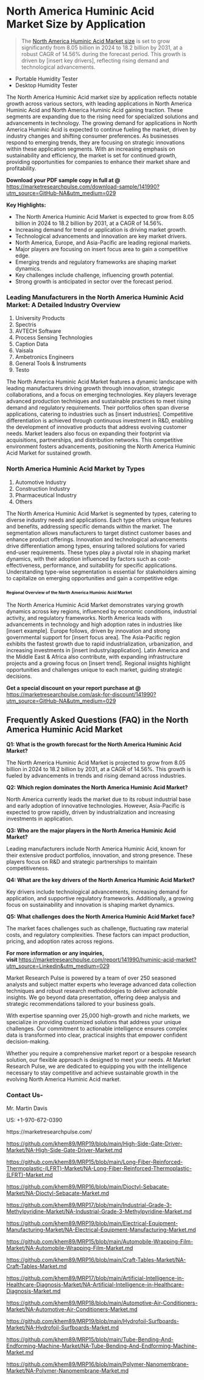 <h1>North America Huminic Acid Market&nbsp;Size by Application</h1><blockquote><p>The <a href="https://marketresearchpulse.com/download-sample/141990?utm_source=GitHub-NA&amp;utm_medium=029">North America Huminic Acid Market size</a> is set to grow significantly from 8.05 billion in 2024 to 18.2 billion by 2031, at a robust CAGR of 14.56% during the forecast period. This growth is driven by [insert key drivers], reflecting rising demand and technological advancements.</p></blockquote><ul><li>Portable Humidity Tester<li> Desktop Humidity Tester</li></ul><p>The North America Huminic Acid market size by application reflects notable growth across various sectors, with leading applications in North America Huminic Acid and North America Huminic Acid gaining traction. These segments are expanding due to the rising need for specialized solutions and advancements in technology. The growing demand for applications in North America Huminic Acid is expected to continue fueling the market, driven by industry changes and shifting consumer preferences. As businesses respond to emerging trends, they are focusing on strategic innovations within these application segments. With an increasing emphasis on sustainability and efficiency, the market is set for continued growth, providing opportunities for companies to enhance their market share and profitability.</p><p><strong>Download your PDF sample copy in full at @ </strong><a href="https://marketresearchpulse.com/download-sample/141990?utm_source=GitHub-NA&amp;utm_medium=029">https://marketresearchpulse.com/download-sample/141990?utm_source=GitHub-NA&amp;utm_medium=029</a></p><p><strong>Key Highlights: </strong></p><ul><li>The North America Huminic Acid Market is expected to grow from 8.05 billion in 2024 to 18.2 billion by 2031, at a CAGR of 14.56%.</li><li>Increasing demand for trend or application is driving market growth.</li><li>Technological advancements and innovation are key market drivers.</li><li>North America, Europe, and Asia-Pacific are leading regional markets.</li><li>Major players are focusing on insert focus area to gain a competitive edge.</li><li>Emerging trends and regulatory frameworks are shaping market dynamics.</li><li>Key challenges include challenge, influencing growth potential.</li><li>Strong growth is anticipated in sector over the forecast period.</li></ul><h3>Leading Manufacturers in the North America Huminic Acid Market: A Detailed Industry Overview</h3><ol><li>University Products</li><li>Spectris</li><li>AVTECH Software</li><li>Process Sensing Technologies</li><li>Caption Data</li><li>Vaisala</li><li>Ambetronics Engineers</li><li>General Tools & Instruments</li><li>Testo</li></ol><div class="flex max-w-full flex-col flex-grow"><div class="min-h-8 text-message flex w-full flex-col items-end gap-2 whitespace-normal break-words [.text-message+&amp;]:mt-5" dir="auto" data-message-author-role="assistant" data-message-id="fd8432e4-4910-450d-b182-61b7bfb0a01f" data-message-model-slug="gpt-4o"><div class="flex w-full flex-col gap-1 empty:hidden first:pt-[3px]"><div class="markdown prose w-full break-words dark:prose-invert light"><p>The North America Huminic Acid Market features a dynamic landscape with leading manufacturers driving growth through innovation, strategic collaborations, and a focus on emerging technologies. Key players leverage advanced production techniques and sustainable practices to meet rising demand and regulatory requirements. Their portfolios often span diverse applications, catering to industries such as [insert industries]. Competitive differentiation is achieved through continuous investment in R&amp;D, enabling the development of innovative products that address evolving customer needs. Market leaders also focus on expanding their footprint via acquisitions, partnerships, and distribution networks. This competitive environment fosters advancements, positioning the North America Huminic Acid Market for sustained growth.</p></div></div></div></div><h3>North America Huminic Acid Market by Types</h3><ol><li>Automotive Industry<li> Construction Industry<li> Pharmaceutical Industry<li> Others</li></ol><div class="flex max-w-full flex-col flex-grow"><div class="min-h-8 text-message flex w-full flex-col items-end gap-2 whitespace-normal break-words [.text-message+&amp;]:mt-5" dir="auto" data-message-author-role="assistant" data-message-id="084470be-0bb7-4664-bddf-5156b4f41249" data-message-model-slug="gpt-4o-mini"><div class="flex w-full flex-col gap-1 empty:hidden first:pt-[3px]"><div class="markdown prose w-full break-words dark:prose-invert light"><p>The North America Huminic Acid Market is segmented by types, catering to diverse industry needs and applications. Each type offers unique features and benefits, addressing specific demands within the market. The segmentation allows manufacturers to target distinct customer bases and enhance product offerings. Innovation and technological advancements drive differentiation among types, ensuring tailored solutions for varied end-user requirements. These types play a pivotal role in shaping market dynamics, with their adoption influenced by factors such as cost-effectiveness, performance, and suitability for specific applications. Understanding type-wise segmentation is essential for stakeholders aiming to capitalize on emerging opportunities and gain a competitive edge.</p></div></div></div></div><h3><span style="font-size: 11px;">Regional Overview of the North America Huminic Acid Market</span></h3><div class="flex max-w-full flex-col flex-grow"><div class="min-h-8 text-message flex w-full flex-col items-end gap-2 whitespace-normal break-words [.text-message+&amp;]:mt-5" dir="auto" data-message-author-role="assistant" data-message-id="e9038762-ce64-4e30-91c9-9bd413514231" data-message-model-slug="gpt-4o-mini"><div class="flex w-full flex-col gap-1 empty:hidden first:pt-[3px]"><div class="markdown prose w-full break-words dark:prose-invert light"><p>The North America Huminic Acid Market demonstrates varying growth dynamics across key regions, influenced by economic conditions, industrial activity, and regulatory frameworks. North America leads with advancements in technology and high adoption rates in industries like [insert example]. Europe follows, driven by innovation and strong governmental support for [insert focus area]. The Asia-Pacific region exhibits the fastest growth due to rapid industrialization, urbanization, and increasing investments in [insert industry/application]. Latin America and the Middle East &amp; Africa also contribute, with expanding infrastructure projects and a growing focus on [insert trend]. Regional insights highlight opportunities and challenges unique to each market, guiding strategic decisions.</p></div></div></div></div><p><strong>Get a special discount on your report purchase at @ </strong><a href="https://marketresearchpulse.com/ask-for-discount/141990?utm_source=GitHub-NA&amp;utm_medium=029">https://marketresearchpulse.com/ask-for-discount/141990?utm_source=GitHub-NA&amp;utm_medium=029</a></p><h2>Frequently Asked Questions (FAQ) in the North America Huminic Acid Market</h2><p><strong>Q1: What is the growth forecast for the North America Huminic Acid Market?</strong></p><p>The North America Huminic Acid Market is projected to grow from 8.05 billion in 2024 to 18.2 billion by 2031, at a CAGR of 14.56%. This growth is fueled by advancements in trends and rising demand across industries.</p><p><strong>Q2: Which region dominates the North America Huminic Acid Market?</strong></p><p>North America currently leads the market due to its robust industrial base and early adoption of innovative technologies. However, Asia-Pacific is expected to grow rapidly, driven by industrialization and increasing investments in application.</p><p><strong>Q3: Who are the major players in the North America Huminic Acid Market?</strong></p><p>Leading manufacturers include North America Huminic Acid, known for their extensive product portfolios, innovation, and strong presence. These players focus on R&amp;D and strategic partnerships to maintain competitiveness.</p><p><strong>Q4: What are the key drivers of the North America Huminic Acid Market?</strong></p><p>Key drivers include technological advancements, increasing demand for application, and supportive regulatory frameworks. Additionally, a growing focus on sustainability and innovation is shaping market dynamics.</p><p><strong>Q5: What challenges does the North America Huminic Acid Market face?</strong></p><p>The market faces challenges such as challenge, fluctuating raw material costs, and regulatory complexities. These factors can impact production, pricing, and adoption rates across regions.</p><p><strong>For more information or any inquiries, visit&nbsp;</strong><a href="https://marketresearchpulse.com/report/141990/huminic-acid-market?utm_source=Linkedin&utm_medium=029">https://marketresearchpulse.com/report/141990/huminic-acid-market?utm_source=Linkedin&utm_medium=029</a></p><p>Market Research Pulse is powered by a team of over 250 seasoned analysts and subject matter experts who leverage advanced data collection techniques and robust research methodologies to deliver actionable insights. We go beyond data presentation, offering deep analysis and strategic recommendations tailored to your business goals.</p><p>With expertise spanning over 25,000 high-growth and niche markets, we specialize in providing customized solutions that address your unique challenges. Our commitment to actionable intelligence ensures complex data is transformed into clear, practical insights that empower confident decision-making.</p><p>Whether you require a comprehensive market report or a bespoke research solution, our flexible approach is designed to meet your needs. At Market Research Pulse, we are dedicated to equipping you with the intelligence necessary to stay competitive and achieve sustainable growth in the evolving North America Huminic Acid market.</p><h3><strong>Contact Us-</strong></h3><p>Mr. Martin Davis</p><p>US: +1-970-672-0390</p><p>https://marketresearchpulse.com/</p><p><a href="https://github.com/khem89/MRP19/blob/main/High-Side-Gate-Driver-Market/NA-High-Side-Gate-Driver-Market.md">https://github.com/khem89/MRP19/blob/main/High-Side-Gate-Driver-Market/NA-High-Side-Gate-Driver-Market.md</a></p><p><a href="https://github.com/khem89/MRP15/blob/main/Long-Fiber-Reinforced-Thermoplastic-(LFRT)-Market/NA-Long-Fiber-Reinforced-Thermoplastic-(LFRT)-Market.md">https://github.com/khem89/MRP15/blob/main/Long-Fiber-Reinforced-Thermoplastic-(LFRT)-Market/NA-Long-Fiber-Reinforced-Thermoplastic-(LFRT)-Market.md</a></p><p><a href="https://github.com/khem89/MRP16/blob/main/Dioctyl-Sebacate-Market/NA-Dioctyl-Sebacate-Market.md">https://github.com/khem89/MRP16/blob/main/Dioctyl-Sebacate-Market/NA-Dioctyl-Sebacate-Market.md</a></p><p><a href="https://github.com/khem89/MRP17/blob/main/Industrial-Grade-3-Methylpyridine-Market/NA-Industrial-Grade-3-Methylpyridine-Market.md">https://github.com/khem89/MRP17/blob/main/Industrial-Grade-3-Methylpyridine-Market/NA-Industrial-Grade-3-Methylpyridine-Market.md</a></p><p><a href="https://github.com/khem89/MRP19/blob/main/Electrical-Equipment-Manufacturing-Market/NA-Electrical-Equipment-Manufacturing-Market.md">https://github.com/khem89/MRP19/blob/main/Electrical-Equipment-Manufacturing-Market/NA-Electrical-Equipment-Manufacturing-Market.md</a></p><p><a href="https://github.com/khem89/MRP15/blob/main/Automobile-Wrapping-Film-Market/NA-Automobile-Wrapping-Film-Market.md">https://github.com/khem89/MRP15/blob/main/Automobile-Wrapping-Film-Market/NA-Automobile-Wrapping-Film-Market.md</a></p><p><a href="https://github.com/khem89/MRP16/blob/main/Craft-Tables-Market/NA-Craft-Tables-Market.md">https://github.com/khem89/MRP16/blob/main/Craft-Tables-Market/NA-Craft-Tables-Market.md</a></p><p><a href="https://github.com/khem89/MRP17/blob/main/Artificial-Intelligence-in-Healthcare-Diagnosis-Market/NA-Artificial-Intelligence-in-Healthcare-Diagnosis-Market.md">https://github.com/khem89/MRP17/blob/main/Artificial-Intelligence-in-Healthcare-Diagnosis-Market/NA-Artificial-Intelligence-in-Healthcare-Diagnosis-Market.md</a></p><p><a href="https://github.com/khem89/MRP18/blob/main/Automotive-Air-Conditioners-Market/NA-Automotive-Air-Conditioners-Market.md">https://github.com/khem89/MRP18/blob/main/Automotive-Air-Conditioners-Market/NA-Automotive-Air-Conditioners-Market.md</a></p><p><a href="https://github.com/khem89/MRP19/blob/main/Hydrofoil-Surfboards-Market/NA-Hydrofoil-Surfboards-Market.md">https://github.com/khem89/MRP19/blob/main/Hydrofoil-Surfboards-Market/NA-Hydrofoil-Surfboards-Market.md</a></p><p><a href="https://github.com/khem89/MRP15/blob/main/Tube-Bending-And-Endforming-Machine-Market/NA-Tube-Bending-And-Endforming-Machine-Market.md">https://github.com/khem89/MRP15/blob/main/Tube-Bending-And-Endforming-Machine-Market/NA-Tube-Bending-And-Endforming-Machine-Market.md</a></p><p><a href="https://github.com/khem89/MRP16/blob/main/Polymer-Nanomembrane-Market/NA-Polymer-Nanomembrane-Market.md">https://github.com/khem89/MRP16/blob/main/Polymer-Nanomembrane-Market/NA-Polymer-Nanomembrane-Market.md</a></p>
